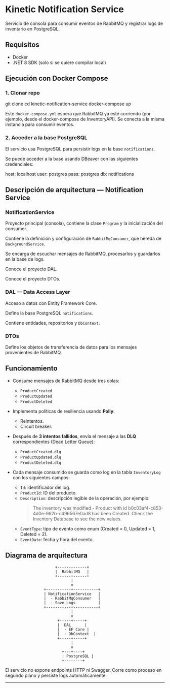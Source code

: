 # Kinetic Notification Service
Servicio de consola para consumir eventos de RabbitMQ y registrar logs de inventario en PostgreSQL.

## Requisitos

- Docker
- .NET 8 SDK (solo si se quiere compilar local)

## Ejecución con Docker Compose

### 1. Clonar repo

git clone <url-repo-notification>
cd kinetic-notification-service
docker-compose up

Este `docker-compose.yml` espera que RabbitMQ ya esté corriendo (por ejemplo, desde el docker-compose de InventoryAPI). Se conecta a la misma instancia para consumir eventos.

### 2. Acceder a la base PostgreSQL

El servicio usa PostgreSQL para persistir logs en la base `notifications`.

Se puede acceder a la base usando DBeaver con las siguientes credenciales:

host: localhost
user: postgres
pass: postgres
db: notifications

## Descripción de arquitectura — Notification Service

### NotificationService

Proyecto principal (consola), contiene la clase `Program` y la inicialización del consumer.

Contiene la definición y configuración de `RabbitMqConsumer`, que hereda de `BackgroundService`.

Se encarga de escuchar mensajes de RabbitMQ, procesarlos y guardarlos en la base de logs.

Conoce el proyecto DAL.

Conoce el proyecto DTOs.

### DAL — Data Access Layer

Acceso a datos con Entity Framework Core.

Define la base PostgreSQL `notifications`.

Contiene entidades, repositorios y `DbContext`.

### DTOs

Define los objetos de transferencia de datos para los mensajes provenientes de RabbitMQ.

## Funcionamiento

- Consume mensajes de RabbitMQ desde tres colas:
  - `ProductCreated`
  - `ProductUpdated`
  - `ProductDeleted`

- Implementa políticas de resiliencia usando **Polly**:
  - Reintentos.
  - Circuit breaker.

- Después de **3 intentos fallidos**, envía el mensaje a las **DLQ** correspondientes (Dead Letter Queue):
  - `ProductCreated.dlq`
  - `ProductUpdated.dlq`
  - `ProductDeleted.dlq`

- Cada mensaje consumido se guarda como log en la tabla `InventoryLog` con los siguientes campos:
  - `Id`: identificador del log.
  - `ProductId`: ID del producto.
  - `Description`: descripción legible de la operación, por ejemplo:  
    > The inventory was modified - Product with id b0c03af4-c853-4d0e-962b-c496567e0ad8 has been Created. Check the Inventory Database to see the new values.
  - `EventType`: tipo de evento como enum (Created = 0, Updated = 1, Deleted = 2).
  - `EventDate`: fecha y hora del evento.

## Diagrama de arquitectura

```
                      +-------------+
                      |  RabbitMQ   |
                      +------+------+
                             |
                             v
                 +-----------+-----------+
                 | NotificationService   |
                 |  - RabbitMqConsumer   |
                 |  - Save Logs          |
                 +-----------+-----------+
                             |
                             v
                       +-----+-----+
                       |  DAL      |
                       |  - EF Core |
                       |  - DbContext  |
                       +-----+-----+
                             |
                             v
                         +---+----+
                         | PostgreSQL |
                         +--------+
```

El servicio no expone endpoints HTTP ni Swagger. Corre como proceso en segundo plano y persiste logs automáticamente.

---
